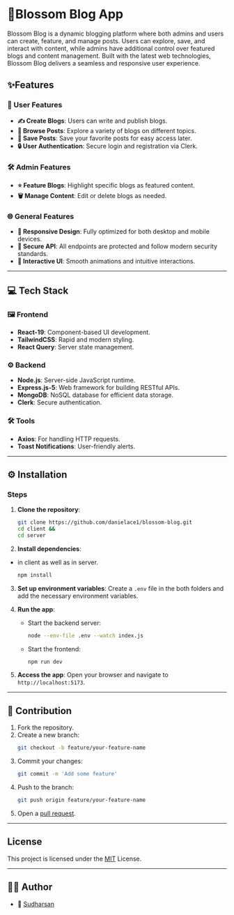 # 🌼Blossom Blog App

Blossom Blog is a dynamic blogging platform where both admins and users can create, feature, and manage posts. Users can explore, save, and interact with content, while admins have additional control over featured blogs and content management. Built with the latest web technologies, Blossom Blog delivers a seamless and responsive user experience.

## ✨Features

### 👤 User Features

- **✍️ Create Blogs**: Users can write and publish blogs.
- **📰 Browse Posts**: Explore a variety of blogs on different topics.
- **📌 Save Posts**: Save your favorite posts for easy access later.
- **🔒 User Authentication**: Secure login and registration via Clerk.

### 🛠️ Admin Features

- **⭐ Feature Blogs**: Highlight specific blogs as featured content.
- **🗑️ Manage Content**: Edit or delete blogs as needed.

### 🌐 General Features

- **📱 Responsive Design**: Fully optimized for both desktop and mobile devices.
- **🔐 Secure API**: All endpoints are protected and follow modern security standards.
- **🎨 Interactive UI**: Smooth animations and intuitive interactions.

---

## 💻 Tech Stack

### 🖼️ Frontend

- **React-19**: Component-based UI development.
- **TailwindCSS**: Rapid and modern styling.
- **React Query**: Server state management.

### ⚙️ Backend

- **Node.js**: Server-side JavaScript runtime.
- **Express.js-5**: Web framework for building RESTful APIs.
- **MongoDB**: NoSQL database for efficient data storage.
- **Clerk**: Secure authentication.

### 🛠️ Tools

- **Axios**: For handling HTTP requests.
- **Toast Notifications**: User-friendly alerts.

---

## ⚙️ Installation

### Steps

1. **Clone the repository**:

   ```bash
   git clone https://github.com/danielace1/blossom-blog.git
   cd client &&
   cd server
   ```

2. **Install dependencies**:

- in client as well as in server.

  ```bash
  npm install
  ```

3. **Set up environment variables**:
   Create a `.env` file in the both folders and add the necessary environment variables.

4. **Run the app**:

   - Start the backend server:
     ```bash
     node --env-file .env --watch index.js
     ```
   - Start the frontend:
     ```bash
     npm run dev
     ```

5. **Access the app**:
   Open your browser and navigate to `http://localhost:5173`.

---

## 🤝 Contribution

1. Fork the repository.
2. Create a new branch:
   ```bash
   git checkout -b feature/your-feature-name
   ```
3. Commit your changes:
   ```bash
   git commit -m 'Add some feature'
   ```
4. Push to the branch:
   ```bash
   git push origin feature/your-feature-name
   ```
5. Open a [pull request](https://github.com/danielace1/blossom-blog-app/pulls).

---

## License

This project is licensed under the [MIT](./License) License.

---

## 👨‍💻 Author

- 🌟 [Sudharsan](https://www.instagram.com/code_ace_/)
